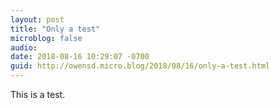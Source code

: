 ```yaml
---
layout: post
title: "Only a test"
microblog: false
audio: 
date: 2018-08-16 10:29:07 -0700
guid: http://owensd.micro.blog/2018/08/16/only-a-test.html
---
```

This is a test.
